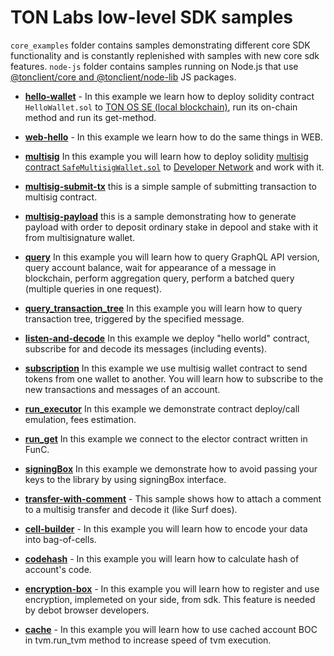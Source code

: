 # TON Labs low-level SDK samples

`core_examples` folder contains samples demonstrating different core SDK functionality and is constantly replenished with samples with new core sdk features. 
`node-js` folder contains samples running on Node.js that use [@tonclient/core and @tonclient/node-lib](https://github.com/tonlabs/ton-client-js) JS packages. 


- **[hello-wallet](./hello-wallet/)** - In this example  we learn how to deploy solidity contract `HelloWallet.sol` to [TON OS SE (local blockchain)](https://github.com/tonlabs/tonos-se), run its on-chain method and run its get-method.

- **[web-hello](./web-hello/)** - In this example we learn how to do the same things in WEB.

- **[multisig](./multisig/)** In this example you will learn how to deploy solidity [multisig contract `SafeMultisigWallet.sol`](https://github.com/tonlabs/ton-labs-contracts/tree/master/solidity/safemultisig#multisignature-wallet) to [Developer Network](https://docs.ton.dev/86757ecb2/p/85c869-networks) and work with it. 
  
- **[multisig-submit-tx](./multisig-submit-tx/)** this is a simple sample of submitting transaction to multisig contract.
  
- **[multisig-payload](./multisig-payload/)** this is a sample demonstrating how to generate payload with order to deposit ordinary stake in depool and stake with it from multisignature wallet.
  
- **[query](./query/)** In this example you will learn how to query GraphQL API version, query account balance, wait for appearance of a message in blockchain, perform aggregation query, perform a batched query (multiple queries in one request).
  
- **[query_transaction_tree](./query_transaction_tree/)** In this example you will learn how to query transaction tree, triggered by the specified message.

- **[listen-and-decode](./listen-and-decode/)** In this example we deploy "hello world" contract, subscribe for and decode its messages (including events).

- **[subscription](./subscription/)** In this example we use multisig wallet contract to send tokens from one wallet to another. You will learn how to subscribe to the new transactions and messages of an account.
  
- **[run_executor](./run_executor/)** In this example we demonstrate contract deploy/call emulation, fees estimation.
  
- **[run_get](./run_get/)** In this example we connect to the elector contract written in FunC.
  
- **[signingBox](./signingBox/)** In this example we demonstrate how to avoid passing your keys to the library by using signingBox interface.

- **[transfer-with-comment](./transfer-with-comment/)** - This sample shows how to attach a comment to a multisig transfer and decode it (like Surf does).

- **[cell-builder](./cell-builder/)** - In this example you will learn how to encode your data into bag-of-cells.

- **[codehash](./codehash/)** - In this example you will learn how to calculate hash of account's code.
  
- **[encryption-box](./encryption-box/)** - In this example you will learn how to register and use encryption, implemeted on your side, from sdk. This feature is needed by debot browser developers. 

- **[cache](./cache/)** - In this example you will learn how to use cached account BOC in tvm.run_tvm method to increase speed of tvm execution.
